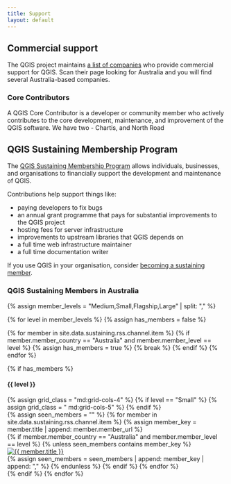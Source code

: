 ```yaml
---
title: Support
layout: default
---
```


<div>

  <h2>Commercial support</h2>

  <p>The QGIS project maintains <a href="https://qgis.org/resources/support/commercial-support/">a list of companies</a> who provide commercial support for QGIS. Scan their page looking for Australia and you will find several Australia-based companies.</p>


  <h3>Core Contributors</h3>

  <p>A QGIS Core Contributor is a developer or community member who actively contributes to the core development, maintenance, and improvement of the QGIS software.   We have two - Chartis,   and North Road</p>


  <h2>QGIS Sustaining Membership Program</h2>

  <div class="mb-8">
      <p>
        The <a href="https://qgis.org/funding/membership/#sustaining-membership-program" target="_blank">QGIS Sustaining Membership Program</a> allows individuals, businesses, and organisations to financially support the development and maintenance of QGIS.
      </p>
    <div>Contributions help support things like:
      <ul>
        <li>paying developers to fix bugs</li>
        <li>an annual grant programme that pays for substantial improvements to the QGIS project</li>
        <li>hosting fees for server infrastructure</li>
        <li>improvements to upstream libraries that QGIS depends on</li>
        <li>a full time web infrastructure maintainer</li>
        <li>a full time documentation writer</li>
      </ul>
    </div>
    <p>If you use QGIS in your organisation, consider <a href="https://qgis.org/funding/membership/#how-become-a-sustaining-member" target="_blank">becoming a sustaining member</a>.</p>
  </div>

  <h3>QGIS Sustaining Members in Australia</h3>

{% assign member_levels = "Medium,Small,Flagship,Large" | split: "," %}

{% for level in member_levels %}
  {% assign has_members = false %}
  
  {% for member in site.data.sustaining.rss.channel.item %}
    {% if member.member_country == "Australia" and member.member_level == level %}
      {% assign has_members = true %}
      {% break %}
    {% endif %}
  {% endfor %}

  {% if has_members %}
    <div class="icon-group mb-8">
      <h4>{{ level }}</h4>
      {% assign grid_class = "md:grid-cols-4" %}
      {% if level == "Small" %}
        {% assign grid_class = " md:grid-cols-5" %}
      {% endif %}
      <div class="grid grid-cols-2 sm:grid-cols-3 {{ grid_class }}">
        {% assign seen_members = "" %}
        {% for member in site.data.sustaining.rss.channel.item %}
          {% assign member_key = member.title | append: member.member_url %}  
          {% if member.member_country == "Australia" and member.member_level == level %}
            {% unless seen_members contains member_key %}
              <div class="sustaining-members">
                <a href="{{ member.member_url }}" target="_blank">
                  <img src="{{ member.image_url }}" alt="{{ member.title }}">
                </a>          
              </div>
              {% assign seen_members = seen_members | append: member_key | append: "," %}
            {% endunless %}
          {% endif %}
        {% endfor %}
      </div>
    </div>
  {% endif %}
{% endfor %}


</div>
